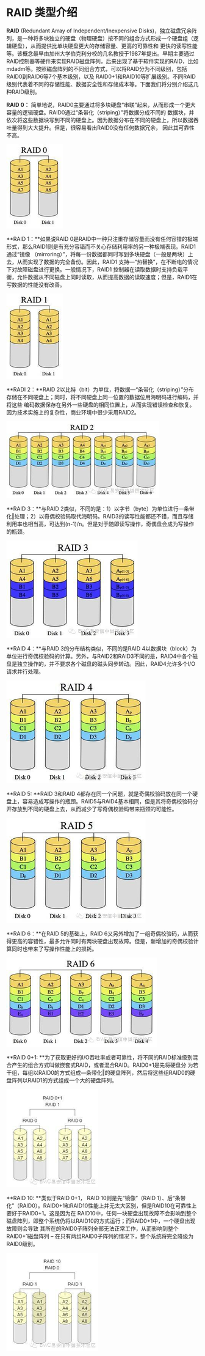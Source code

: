 # RAID 类型介绍

**RAID** (Redundant Array of Independent/Inexpensive Disks)，独立磁盘冗余阵列，是一种将多块独立的硬盘（物理硬盘）按不同的组合方式形成一个硬盘组（逻辑硬盘），从而提供比单块硬盘更大的存储容量、更高的可靠性和 更快的读写性能等。该概念最早由加州大学伯克利分校的几名教授于1987年提出。早期主要通过RAID控制器等硬件来实现RAID磁盘阵列，后来出现了基于软件实现的RAID，比如mdadm等。按照磁盘阵列的不同组合方式，可以将RAID分为不同级别，包括RAID0到RAID6等7个基本级别，以及 RAID0+1和RAID10等扩展级别。不同RAID级别代表着不同的存储性能、数据安全性和存储成本等。下面我们将分别介绍这几种RAID级别。

**RAID 0：** 简单地说，RAID0主要通过将多块硬盘“串联”起来，从而形成一个更大容量的逻辑硬盘。RAID0通过“条带化（striping）”将数据分成不同的 数据块，并依次将这些数据块写到不同的硬盘上。因为数据分布在不同的硬盘上，所以数据吞吐量得到大大提升。但是，很容易看出RAID0没有任何数据冗余， 因此其可靠性不高。

![img](pics/4.1.1.jpg)

**RAID 1：**如果说RAID 0是RAID中一种只注重存储容量而没有任何容错的极端形式，那么RAID1则是有充分容错而不关心存储利用率的另一种极端表现。RAID1通过“镜像 （mirroring）”，将每一份数据都同时写到多块硬盘（一般是两块）上去，从而实现了数据的完全备份。因此，RAID1 支持―“热替换”，在不断电的情况下对故障磁盘进行更换。一般情况下，RAID1 控制器在读取数据时支持负载平衡，允许数据从不同磁盘上同时读取，从而提高数据的读取速度；但是，RAID1在写数据的性能没有改善。

![img](pics/4.1.2.jpg)

**RADI 2：**RAID 2以比特（bit）为单位，将数据―“条带化（striping）”分布存储在不同硬盘上；同时，将不同硬盘上同一位置的数据位用海明码进行编码，并将这些 编码数据保存在另外一些硬盘的相同位置上，从而实现错误检查和恢复。因为技术实施上的复杂性，商业环境中很少采用RAID2。

![img](pics/4.1.3.jpg)

**RAID 3：**与RAID 2类似，不同的是：1）以字节（byte）为单位进行―条带化‖处理；2）以奇偶校验码取代海明码。RAID3的读写性能都还不错，而且存储利用率也相当高，可达到(n-1)/n。但是对于随即读写操作，奇偶盘会成为写操作的瓶颈。

![img](pics/4.1.4.jpg)

**RAID 4：**与RAID 3的分布结构类似，不同的是RAID 4以数据块（block）为单位进行奇偶校验码的计算。另外，与RAID2和RAID3不同的是，RAID4中各个磁盘是独立操作的，并不要求各个磁盘的磁头同步转动。因此，RAID4允许多个I/O请求并行处理。

![img](pics/4.1.5.jpg)

**RAID 5: **RAID 3和RAID 4都存在同一个问题，就是奇偶校验码放在同一个硬盘上，容易造成写操作的瓶颈。RAID5与RAID4基本相同，但是其将奇偶校验码分开存放到不同的硬盘上去，从而减少了写奇偶校验码带来瓶颈的可能性。

![img](pics/4.1.6.jpg)

**RAID 6：**在RAID 5的基础上，RAID 6又另外增加了一组奇偶校验码，从而获得更高的容错性，最多允许同时有两块硬盘出现故障。但是，新增加的奇偶校验计算同时也带来了写操作性能上的损耗。

![img](pics/4.1.7.jpg)

**RAID 0+1: **为了获取更好的I/O吞吐率或者可靠性，将不同的RAID标准级别混合产生的组合方式叫做嵌套式RAID，或者混合RAID。RAID0+1是先将硬盘分 为若干组，每组以RAID0的方式组成―条带化‖的硬盘阵列，然后将这些组RAID0的硬盘阵列以RAID1的方式组成一个大的硬盘阵列。

![img](pics/4.1.8.jpg)

**RAID 10: **类似于RAID 0+1， RAID 10则是先“镜像”（RAID 1）、后“条带化”（RAID0）。RAID0+1和RAID10性能上并无太大区别，但是RAID10在可靠性上要好于RAID0+1。这是因为在 RAID10中，任何一块硬盘出现故障不会影响到整个磁盘阵列，即整个系统仍将以RAID10的方式运行；而RAID0+1中，一个硬盘出现故障则会导致 其所在的RAID0子阵列全部无法正常工作，从而影响到整个RAID0+1磁盘阵列 – 在只有两组RAID0子阵列的情况下，整个系统将完全降级为RAID0级别。

![img](pics/4.1.9.jpg)